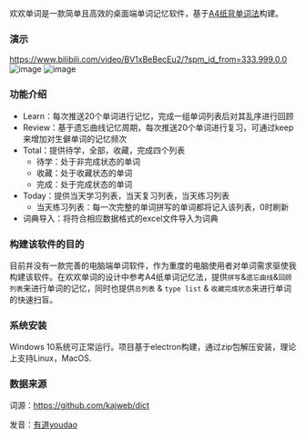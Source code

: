 欢欢单词是一款简单且高效的桌面端单词记忆软件，基于[A4纸背单词法](https://www.bilibili.com/video/BV1g7411T7Py/?spm_id_from=333.337.search-card.all.click&vd_source=a5c0ba66169226847090e8f0a2c8d976)构建。 



### 演示

https://www.bilibili.com/video/BV1xBeBecEu2/?spm_id_from=333.999.0.0
![image](https://github.com/user-attachments/assets/f80ad732-c4b7-4660-9422-fd7bc5f1122b)
![image](https://github.com/user-attachments/assets/2f7fca70-9bfa-403c-be14-4ec56376fe9a)


### 功能介绍

- Learn：每次推送20个单词进行记忆，完成一组单词列表后对其乱序进行回顾
- Review：基于遗忘曲线记忆周期，每次推送20个单词进行复习，可通过keep来增加对生僻单词的记忆频次
- Total：提供待学，全部，收藏，完成四个列表
  - 待学：处于非完成状态的单词
  - 收藏：处于收藏状态的单词
  - 完成：处于完成状态的单词
- Today：提供当天学习列表，当天复习列表，当天练习列表
  - 当天练习列表：每一次完整的单词拼写的单词都将记入该列表，0时刷新
- 词典导入：将符合相应数据格式的excel文件导入为词典



### 构建该软件的目的

目前并没有一款完善的电脑端单词软件，作为重度的电脑使用者对单词需求驱使我构建该软件。在欢欢单词的设计中参考A4纸单词记忆法，提供`拼写`&`遗忘曲线`&`回顾列表`来进行单词的记忆，同时也提供`总列表` & `type list` & `收藏完成状态`来进行单词的快速扫盲。



### 系统安装

Windows 10系统可正常运行。项目基于electron构建，通过zip包解压安装，理论上支持Linux，MacOS.



### 数据来源

词源：https://github.com/kajweb/dict

发音：[有道youdao](https://m.youdao.com/)
